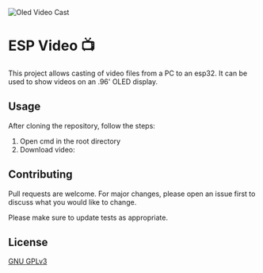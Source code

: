 ![Oled Video Cast](https://user-images.githubusercontent.com/65646799/135214169-5bc2288b-926c-474d-a548-06788c6cb8c2.png)

# ESP Video 📺

This project allows casting of video files from a PC to an esp32. It can be used to show videos on an .96' OLED display.

## Usage

After cloning the repository, follow the steps:

1. Open cmd in the root directory
1. Download video:

## Contributing

Pull requests are welcome. For major changes, please open an issue first to discuss what you would like to change.

Please make sure to update tests as appropriate.

## License

[GNU GPLv3](https://choosealicense.com/licenses/gpl-3.0/)
